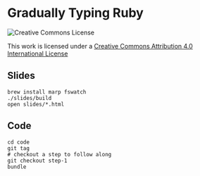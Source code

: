 # Gradually Typing Ruby

![Creative Commons License](https://licensebuttons.net/l/by/3.0/88x31.png)

This work is licensed under a [Creative Commons Attribution 4.0 International License](http://creativecommons.org/licenses/by/4.0/)

## Slides

```shell
brew install marp fswatch
./slides/build
open slides/*.html
```

## Code

```shell
cd code
git tag
# checkout a step to follow along
git checkout step-1
bundle
```